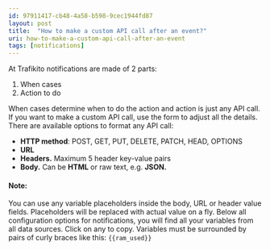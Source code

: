```yaml
---
id: 97911417-cb48-4a58-b598-9cec1944fd87
layout: post
title:  "How to make a custom API call after an event?"
uri: how-to-make-a-custom-api-call-after-an-event
tags: [notifications]
---
```


At Trafikito notifications are made of 2 parts:

1.  When cases
2.  Action to do

<!-- more -->

When cases determine when to do the action and action is just any API call. If you want to make a custom API call, use the form to adjust all the details. There are available options to format any API call:

*   **HTTP method**: POST, GET, PUT, DELETE, PATCH, HEAD, OPTIONS
*   **URL**
*   **Headers.** Maximum 5 header key-value pairs
*   **Body.** Can be **HTML** or raw text, e.g. **JSON.**

#### Note:

You can use any variable placeholders inside the body, URL or header value 
fields. Placeholders will be replaced with actual value on a fly. Below 
all configuration options for notifications, you will find all your variables
from all data sources. Click on any to copy. Variables must be surrounded by
pairs of curly braces like this: `{{ram_used}}`